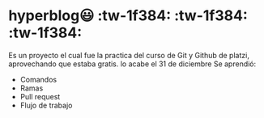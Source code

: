 # hyperblog:smiley: :tw-1f384: :tw-1f384: :tw-1f384:
Es un proyecto el cual fue la practica del curso de Git y Github de platzi, aprovechando que estaba gratis. lo acabe el 31 de diciembre
Se aprendió:
- Comandos
- Ramas
- Pull request
- Flujo de trabajo
